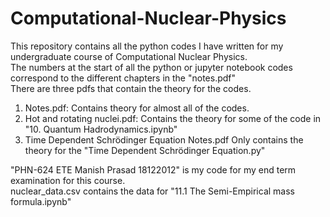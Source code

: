 # Computational-Nuclear-Physics
This repository contains all the python codes I have written for my undergraduate course of Computational Nuclear Physics. \
The numbers at the start of all the python or jupyter notebook codes correspond to the different chapters in the "notes.pdf"\
There are three pdfs that contain the theory for the codes. 
  1. Notes.pdf: Contains theory for almost all of the codes.
  2. Hot and rotating nuclei.pdf: Contains the theory for some of the code in "10. Quantum Hadrodynamics.ipynb"
  3. Time Dependent Schrödinger Equation Notes.pdf Only contains the theory for the "Time Dependent Schrödinger Equation.py"<br />

"PHN-624 ETE Manish Prasad 18122012" is my code for my end term examination for this course.\
nuclear_data.csv contains the data for "11.1 The Semi-Empirical mass formula.ipynb"
